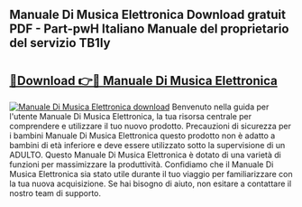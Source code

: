 ## Manuale Di Musica Elettronica Download gratuit PDF - Part-pwH Italiano Manuale del proprietario del servizio TB1Iy

# <h2><a href="http://dfa5twr.blite.top/?on=Manuale+Di+Musica+Elettronica">🔗Download 👉🔴 Manuale Di Musica Elettronica</a></h2>

[![Manuale Di Musica Elettronica download](https://i.imgur.com/lujVjoI.png)](http://dfa5twr.blite.top/?on=Manuale+Di+Musica+Elettronica)
Benvenuto nella guida per l'utente Manuale Di Musica Elettronica, la tua risorsa centrale per comprendere e utilizzare il tuo nuovo prodotto. Precauzioni di sicurezza per i bambini Manuale Di Musica Elettronica questo prodotto non è adatto a bambini di età inferiore e deve essere utilizzato sotto la supervisione di un ADULTO. Questo Manuale Di Musica Elettronica è dotato di una varietà di funzioni per massimizzare la produttività. Confidiamo che il Manuale Di Musica Elettronica sia stato utile durante il tuo viaggio per familiarizzare con la tua nuova acquisizione. Se hai bisogno di aiuto, non esitare a contattare il nostro team di supporto.
